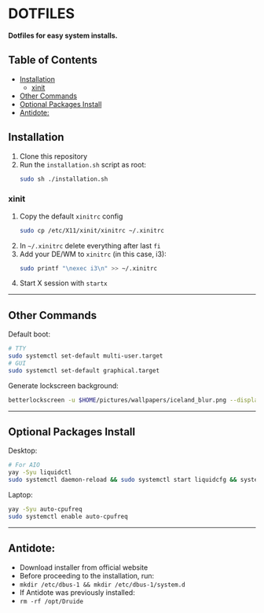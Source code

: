 # DOTFILES <!-- omit from toc -->

**Dotfiles for easy system installs.**

## Table of Contents <!-- omit from toc -->

- [Installation](#installation)
    - [xinit](#xinit)
- [Other Commands](#other-commands)
- [Optional Packages Install](#optional-packages-install)
- [Antidote:](#antidote)

## Installation

1. Clone this repository
2. Run the `installation.sh` script as root:
    ```bash
    sudo sh ./installation.sh
    ```

### xinit

1. Copy the default `xinitrc` config
    ```bash
    sudo cp /etc/X11/xinit/xinitrc ~/.xinitrc
    ```
2. In `~/.xinitrc` delete everything after last `fi`
3. Add your DE/WM to `xinitrc` (in this case, i3):
    ```bash
    sudo printf "\nexec i3\n" >> ~/.xinitrc
    ```
4. Start X session with `startx`

---

## Other Commands

Default boot:

```bash
# TTY
sudo systemctl set-default multi-user.target
# GUI
sudo systemctl set-default graphical.target
```

Generate lockscreen background:

```bash
betterlockscreen -u $HOME/pictures/wallpapers/iceland_blur.png --display 1
```

---

## Optional Packages Install

Desktop:

```bash
# For AIO
yay -Syu liquidctl
sudo systemctl daemon-reload && sudo systemctl start liquidcfg && systemctl enable liquidcfg
```

Laptop:

```bash
yay -Syu auto-cpufreq
sudo systemctl enable auto-cpufreq
```

---

## Antidote:

-   Download installer from official website
-   Before proceeding to the installation, run:
-   `mkdir /etc/dbus-1 && mkdir /etc/dbus-1/system.d`
-   If Antidote was previously installed:
-   `rm -rf /opt/Druide`
